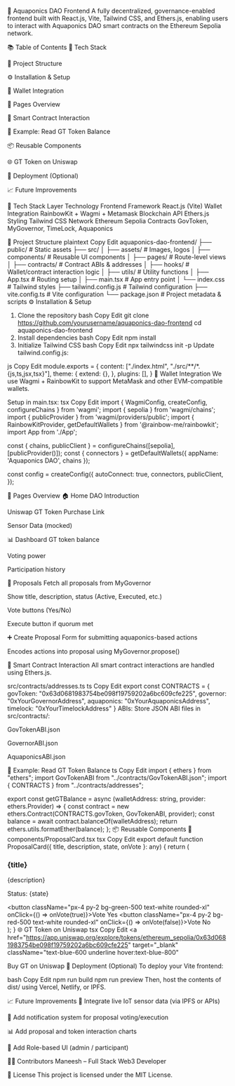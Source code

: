 🌿 Aquaponics DAO Frontend
A fully decentralized, governance-enabled frontend built with React.js, Vite, Tailwind CSS, and Ethers.js, enabling users to interact with Aquaponics DAO smart contracts on the Ethereum Sepolia network.

📚 Table of Contents
🧱 Tech Stack

📁 Project Structure

⚙️ Installation & Setup

🔐 Wallet Integration

🧠 Pages Overview

🔗 Smart Contract Interaction

🧪 Example: Read GT Token Balance

📦 Reusable Components

🌐 GT Token on Uniswap

🚀 Deployment (Optional)

📈 Future Improvements

🧱 Tech Stack
Layer	Technology
Frontend Framework	React.js (Vite)
Wallet Integration	RainbowKit + Wagmi + Metamask
Blockchain API	Ethers.js
Styling	Tailwind CSS
Network	Ethereum Sepolia
Contracts	GovToken, MyGovernor, TimeLock, Aquaponics

📁 Project Structure
plaintext
Copy
Edit
aquaponics-dao-frontend/
├── public/                   # Static assets
├── src/
│   ├── assets/              # Images, logos
│   ├── components/          # Reusable UI components
│   ├── pages/               # Route-level views
│   ├── contracts/           # Contract ABIs & addresses
│   ├── hooks/               # Wallet/contract interaction logic
│   ├── utils/               # Utility functions
│   ├── App.tsx              # Routing setup
│   ├── main.tsx             # App entry point
│   └── index.css            # Tailwind styles
├── tailwind.config.js        # Tailwind configuration
├── vite.config.ts            # Vite configuration
└── package.json              # Project metadata & scripts
⚙️ Installation & Setup
1. Clone the repository
bash
Copy
Edit
git clone https://github.com/yourusername/aquaponics-dao-frontend
cd aquaponics-dao-frontend
2. Install dependencies
bash
Copy
Edit
npm install
3. Initialize Tailwind CSS
bash
Copy
Edit
npx tailwindcss init -p
Update tailwind.config.js:

js
Copy
Edit
module.exports = {
  content: ["./index.html", "./src/**/*.{js,ts,jsx,tsx}"],
  theme: {
    extend: {},
  },
  plugins: [],
}
🔐 Wallet Integration
We use Wagmi + RainbowKit to support MetaMask and other EVM-compatible wallets.

Setup in main.tsx:
tsx
Copy
Edit
import { WagmiConfig, createConfig, configureChains } from 'wagmi';
import { sepolia } from 'wagmi/chains';
import { publicProvider } from 'wagmi/providers/public';
import { RainbowKitProvider, getDefaultWallets } from '@rainbow-me/rainbowkit';
import App from './App';

const { chains, publicClient } = configureChains([sepolia], [publicProvider()]);
const { connectors } = getDefaultWallets({ appName: 'Aquaponics DAO', chains });

const config = createConfig({
  autoConnect: true,
  connectors,
  publicClient,
});

<WagmiConfig config={config}>
  <RainbowKitProvider chains={chains}>
    <App />
  </RainbowKitProvider>
</WagmiConfig>
🧠 Pages Overview
🏠 Home
DAO Introduction

Uniswap GT Token Purchase Link

Sensor Data (mocked)

📊 Dashboard
GT token balance

Voting power

Participation history

📜 Proposals
Fetch all proposals from MyGovernor

Show title, description, status (Active, Executed, etc.)

Vote buttons (Yes/No)

Execute button if quorum met

➕ Create Proposal
Form for submitting aquaponics-based actions

Encodes actions into proposal using MyGovernor.propose()

🔗 Smart Contract Interaction
All smart contract interactions are handled using Ethers.js.

src/contracts/addresses.ts
ts
Copy
Edit
export const CONTRACTS = {
  govToken: "0x63d0681983754be098f19759202a6bc609cfe225",
  governor: "0xYourGovernorAddress",
  aquaponics: "0xYourAquaponicsAddress",
  timelock: "0xYourTimelockAddress"
}
ABIs:
Store JSON ABI files in src/contracts/:

GovTokenABI.json

GovernorABI.json

AquaponicsABI.json

🧪 Example: Read GT Token Balance
ts
Copy
Edit
import { ethers } from "ethers";
import GovTokenABI from "../contracts/GovTokenABI.json";
import { CONTRACTS } from "../contracts/addresses";

export const getGTBalance = async (walletAddress: string, provider: ethers.Provider) => {
  const contract = new ethers.Contract(CONTRACTS.govToken, GovTokenABI, provider);
  const balance = await contract.balanceOf(walletAddress);
  return ethers.utils.formatEther(balance);
};
📦 Reusable Components
📄 components/ProposalCard.tsx
tsx
Copy
Edit
export default function ProposalCard({ title, description, state, onVote }: any) {
  return (
    <div className="bg-white shadow-lg rounded-2xl p-4 mb-4">
      <h3 className="text-xl font-bold">{title}</h3>
      <p className="text-gray-600">{description}</p>
      <p className="mt-2 text-sm text-blue-600">Status: {state}</p>
      <div className="mt-4 space-x-2">
        <button className="px-4 py-2 bg-green-500 text-white rounded-xl" onClick={() => onVote(true)}>Vote Yes</button>
        <button className="px-4 py-2 bg-red-500 text-white rounded-xl" onClick={() => onVote(false)}>Vote No</button>
      </div>
    </div>
  );
}
🌐 GT Token on Uniswap
tsx
Copy
Edit
<a
  href="https://app.uniswap.org/explore/tokens/ethereum_sepolia/0x63d0681983754be098f19759202a6bc609cfe225"
  target="_blank"
  className="text-blue-600 underline hover:text-blue-800"
>
  Buy GT on Uniswap
</a>
🚀 Deployment (Optional)
To deploy your Vite frontend:

bash
Copy
Edit
npm run build
npm run preview
Then, host the contents of dist/ using Vercel, Netlify, or IPFS.

📈 Future Improvements
🔌 Integrate live IoT sensor data (via IPFS or APIs)

🔔 Add notification system for proposal voting/execution

📊 Add proposal and token interaction charts

🧱 Add Role-based UI (admin / participant)

👨‍💻 Contributors
Maneesh – Full Stack Web3 Developer

📄 License
This project is licensed under the MIT License.